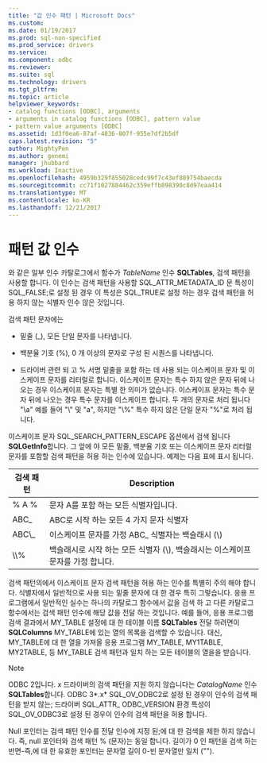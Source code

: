 ```yaml
---
title: "값 인수 패턴 | Microsoft Docs"
ms.custom: 
ms.date: 01/19/2017
ms.prod: sql-non-specified
ms.prod_service: drivers
ms.service: 
ms.component: odbc
ms.reviewer: 
ms.suite: sql
ms.technology: drivers
ms.tgt_pltfrm: 
ms.topic: article
helpviewer_keywords:
- catalog functions [ODBC], arguments
- arguments in catalog functions [ODBC], pattern value
- pattern value arguments [ODBC]
ms.assetid: 1d3f0ea6-87af-4836-807f-955e7df2b5df
caps.latest.revision: "5"
author: MightyPen
ms.author: genemi
manager: jhubbard
ms.workload: Inactive
ms.openlocfilehash: 4959b329f855028cedc99f7c43ef889754baecda
ms.sourcegitcommit: cc71f1027884462c359effb898390c8d97eaa414
ms.translationtype: MT
ms.contentlocale: ko-KR
ms.lasthandoff: 12/21/2017
---
```

# <a name="pattern-value-arguments"></a>패턴 값 인수
와 같은 일부 인수 카탈로그에서 함수가 *TableName* 인수 **SQLTables**, 검색 패턴을 사용할 합니다. 이 인수는 검색 패턴을 사용할 SQL_ATTR_METADATA_ID 문 특성이 SQL_FALSE;로 설정 된 경우 이 특성은 SQL_TRUE로 설정 하는 경우 검색 패턴을 허용 하지 않는 식별자 인수 않은 것입니다.  
  
 검색 패턴 문자에는  
  
-   밑줄 (_), 모든 단일 문자를 나타냅니다.  
  
-   백분율 기호 (%), 0 개 이상의 문자로 구성 된 시퀀스를 나타냅니다.  
  
-   드라이버 관련 되 고 % 서명 밑줄을 포함 하는 데 사용 되는 이스케이프 문자 및 이스케이프 문자를 리터럴로 합니다. 이스케이프 문자는 특수 하지 않은 문자 뒤에 나오는 경우 이스케이프 문자는 특별 한 의미가 없습니다. 이스케이프 문자는 특수 문자 뒤에 나오는 경우 특수 문자를 이스케이프 합니다. 두 개의 문자로 처리 됩니다 "\a" 예를 들어 "\\" 및 "a", 하지만 "\\%" 특수 하지 않은 단일 문자 "%"로 처리 됩니다.  
  
 이스케이프 문자 SQL_SEARCH_PATTERN_ESCAPE 옵션에서 검색 됩니다 **SQLGetInfo**합니다. 그 앞에 야 모든 밑줄, 백분율 기호 또는 이스케이프 문자 리터럴 문자를 포함할 검색 패턴을 허용 하는 인수에 있습니다. 예제는 다음 표에 표시 됩니다.  
  
|검색 패턴|Description|  
|--------------------|-----------------|  
|% A %|문자 A를 포함 하는 모든 식별자입니다.|  
|ABC_|ABC로 시작 하는 모든 4 가지 문자 식별자|  
|ABC\\_|이스케이프 문자를 가정 ABC_ 식별자는 백슬래시 (\\)|  
|\\\\%|백슬래시로 시작 하는 모든 식별자 (\\), 백슬래시는 이스케이프 문자를 가정 합니다.|  
  
 검색 패턴의에서 이스케이프 문자 검색 패턴을 허용 하는 인수를 특별히 주의 해야 합니다. 식별자에서 일반적으로 사용 되는 밑줄 문자에 대 한 경우 특히 그렇습니다. 응용 프로그램에서 일반적인 실수는 하나의 카탈로그 함수에서 값을 검색 하 고 다른 카탈로그 함수에서는 검색 패턴 인수에 해당 값을 전달 하는 것입니다. 예를 들어, 응용 프로그램 검색 결과에서 MY_TABLE 설정에 대 한 테이블 이름 **SQLTables** 전달 하려면이 **SQLColumns** MY_TABLE에 있는 열의 목록을 검색할 수 있습니다. 대신, MY_TABLE에 대 한 열을 가져올 응용 프로그램 MY_TABLE, MY1TABLE, MY2TABLE, 등 MY_TABLE 검색 패턴과 일치 하는 모든 테이블의 열을을 받습니다.  
  
> [!NOTE]  
>  ODBC 2입니다. *x* 드라이버의 검색 패턴을 지원 하지 않습니다는 *CatalogName* 인수 **SQLTables**합니다. ODBC 3*.x* SQL_OV_ODBC2로 설정 된 경우이 인수의 검색 패턴을 받지 않는; 드라이버 SQL_ATTR_ ODBC_VERSION 환경 특성이 SQL_OV_ODBC3로 설정 된 경우이 인수의 검색 패턴을 허용 합니다.  
  
 Null 포인터는 검색 패턴 인수를 전달 인수에 지정 된;에 대 한 검색을 제한 하지 않습니다. 즉, null 포인터와 검색 패턴 % (문자)는 동일 합니다. 길이가 0 인 패턴을 검색 하는 반면-즉,에 대 한 유효한 포인터는 문자열 길이 0-빈 문자열만 일치 ("").
